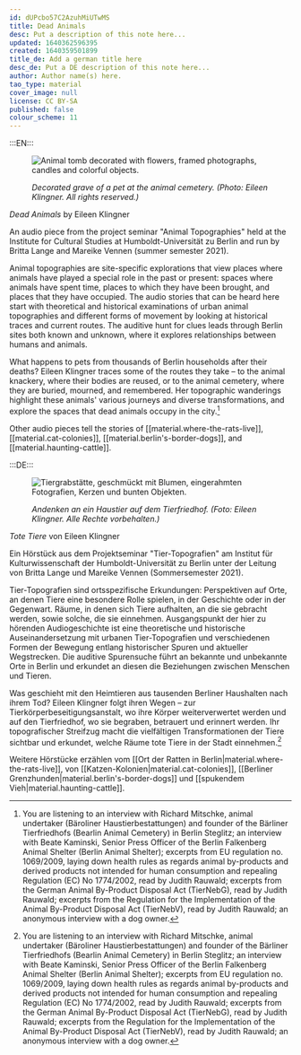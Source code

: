 ```yaml
---
id: dUPcbo57C2AzuhMiUTwMS
title: Dead Animals
desc: Put a description of this note here...
updated: 1640362596395
created: 1640359501899
title_de: Add a german title here
desc_de: Put a DE description of this note here...
author: Author name(s) here.
tao_type: material
cover_image: null
license: CC BY-SA
published: false
colour_scheme: 11
---
```


:::EN:::

<figure>

![Animal tomb decorated with flowers, framed photographs, candles and colorful objects.](/images/mv/tiertopografien-klingner.JPG)

<figcaption>

_Decorated grave of a pet at the animal cemetery. (Photo: Eileen Klingner. All rights reserved.)_

</figcaption>

</figure>

<sound file="/audio/Audiobeitrag_Klingner.mp3">_Dead Animals_ by Eileen Klingner</sound>

An audio piece from the project seminar "Animal Topographies" held at the Institute for Cultural Studies at Humboldt-Universität zu Berlin and run by Britta Lange and Mareike Vennen (summer semester 2021). 

Animal topographies are site-specific explorations that view places where animals have played a special role in the past or present: spaces where animals have spent time, places to which they have been brought, and places that they have occupied. The audio stories that can be heard here start with theoretical and historical examinations of urban animal topographies and different forms of movement by looking at historical traces and current routes. The auditive hunt for clues leads through Berlin sites both known and unknown, where it explores relationships between humans and animals.

What happens to pets from thousands of Berlin households after their deaths? Eileen Klingner traces some of the routes they take – to the animal knackery, where their bodies are reused, or to the animal cemetery, where they are buried, mourned, and remembered. Her topographic wanderings highlight these animals' various journeys and diverse transformations, and explore the spaces that dead animals occupy in the city.[^1]

Other audio pieces tell the stories of [[material.where-the-rats-live]], [[material.cat-colonies]], [[material.berlin's-border-dogs]], and [[material.haunting-cattle]].


[^1]: You are listening to an interview with Richard Mitschke, animal undertaker (Bäroliner Haustierbestattungen) and founder of the Bärliner Tierfriedhofs (Bearlin Animal Cemetery) in Berlin Steglitz; an interview with Beate Kaminski, Senior Press Officer of the Berlin Falkenberg Animal Shelter (Berlin Animal Shelter); excerpts from EU regulation no. 1069/2009, laying down health rules as regards animal by-products and derived products not intended for human consumption and repealing Regulation (EC) No 1774/2002, read by Judith Rauwald; excerpts from the German Animal By-Product Disposal Act (TierNebG), read by Judith Rauwald; excerpts from the Regulation for the Implementation of the Animal By-Product Disposal Act (TierNebV), read by Judith Rauwald; an anonymous interview with a dog owner.

:::DE:::

<figure>

![Tiergrabstätte, geschmückt mit Blumen, eingerahmten Fotografien, Kerzen und bunten Objekten.](images/mv/tiertopografien-klingner.JPG)

<figcaption>

_Andenken an ein Haustier auf dem Tierfriedhof. (Foto: Eileen Klingner. Alle Rechte vorbehalten.)_

</figcaption>

</figure>

<sound file="/audio/Audiobeitrag_Klingner.mp3">_Tote Tiere_ von Eileen Klingner</sound>

Ein Hörstück aus dem Projektseminar "Tier-Topografien" am Institut für Kulturwissenschaft der Humboldt-Universität zu Berlin unter der Leitung von Britta Lange und Mareike Vennen (Sommersemester 2021). 

Tier-Topografien sind ortsspezifische Erkundungen: Perspektiven auf Orte, an denen Tiere eine besondere Rolle spielen, in der Geschichte oder in der Gegenwart. Räume, in denen sich Tiere aufhalten, an die sie gebracht werden, sowie solche, die sie einnehmen. Ausgangspunkt der hier zu hörenden Audiogeschichte ist eine theoretische und historische Auseinandersetzung mit urbanen Tier-Topografien und verschiedenen Formen der Bewegung entlang historischer Spuren und aktueller Wegstrecken. Die auditive Spurensuche führt an bekannte und unbekannte Orte in Berlin und erkundet an diesen die Beziehungen zwischen Menschen und Tieren.

Was geschieht mit den Heimtieren aus tausenden Berliner Haushalten nach ihrem Tod? Eileen Klingner folgt ihren Wegen – zur Tierkörperbeseitigungsanstalt, wo ihre Körper weiterverwertet werden und auf den Tierfriedhof, wo sie begraben, betrauert und erinnert werden. Ihr topografischer Streifzug macht die vielfältigen Transformationen der Tiere sichtbar und erkundet, welche Räume tote Tiere in der Stadt einnehmen.[^1]

Weitere Hörstücke erzählen vom [[Ort der Ratten in Berlin|material.where-the-rats-live]], von [[Katzen-Kolonien|material.cat-colonies]], [[Berliner Grenzhunden|material.berlin's-border-dogs]] und [[spukendem Vieh|material.haunting-cattle]].

[^1]: Sie hören: Interview mit Richard Mitschke, Tierbestatter (Bäroliner Haustierbestattungen) und Gründer des Bärliner Tierfriedhofs in Berlin Steglitz; Interview mit Beate Kaminski, Sen. Pressereferentin des Tierheims Berlin Falkenberg (Tierschutzverein für Berlin); Auszüge aus der EU-Verordnung Nr. 1069/2009 mit Hygienevorschriften für nicht für den menschlichen Verzehr bestimmte tierische Nebenprodukte und zur Aufhebung der Verordnung (EG) Nr. 1774/2002, gesprochen von Judith Rauwald; Auszüge aus dem Tierische Nebenprodukte-Beseitigungsgesetzes (TierNebG), gesprochen von Judith Rauwald; Auszüge aus der Verordnung zur Durchführung des Tierische Nebenprodukte-Beseitigungsgesetzes (TierNebV), gesprochen von Judith Rauwald; Anonymes Interview mit einem Hundebesitzer.
